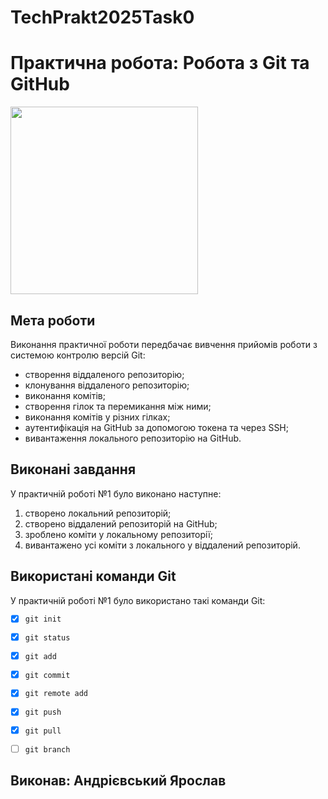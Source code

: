 # TechPrakt2025Task0
# Практична робота: Робота з Git та GitHub

<img src="https://media.ztu.edu.ua/wp-content/uploads/2020/02/Group-6-1-1536x465.png" width="300" />

## Мета роботи
Виконання практичної роботи передбачає вивчення прийомів роботи з системою контролю версій Git:
- створення віддаленого репозиторію;
- клонування віддаленого репозиторію;
- виконання комітів;
- створення гілок та перемикання між ними;
- виконання комітів у різних гілках;
- аутентифікація на GitHub за допомогою токена та через SSH;
- вивантаження локального репозиторію на GitHub.

## Виконані завдання
У практичній роботі №1 було виконано наступне:
1. створено локальний репозиторій;
2. створено віддалений репозиторій на GitHub;
3. зроблено коміти у локальному репозиторії;
4. вивантажено усі коміти з локального у віддалений репозиторій.

## Використані команди Git
У практичній роботі №1 було використано такі команди Git:
- [x] `git init`
- [x] `git status`
- [x] `git add`
- [x] `git commit`
- [x] `git remote add`
- [x] `git push`
- [x] `git pull`
- [ ] `git branch`


## Виконав: **Андрієвський Ярослав**
